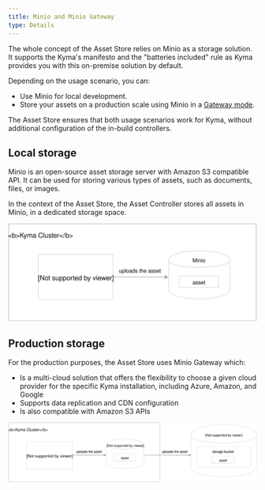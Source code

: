 ```yaml
---
title: Minio and Minio Gateway
type: Details
---
```


The whole concept of the Asset Store relies on Minio as a storage solution. It supports the Kyma's manifesto and the "batteries included" rule as Kyma provides you with this on-premise solution by default.

Depending on the usage scenario, you can:
- Use Minio for local development.
- Store your assets on a production scale using Minio in a [Gateway mode](https://github.com/minio/minio/tree/master/docs/gateway).

The Asset Store ensures that both usage scenarios work for Kyma, without additional configuration of the in-build controllers.

## Local storage

Minio is an open-source asset storage server with Amazon S3 compatible API. It can be used for storing various types of assets, such as documents, files, or images.

In the context of the Asset Store, the Asset Controller stores all assets in Minio, in a dedicated storage space.

![](assets/minio.svg)


## Production storage

For the production purposes, the Asset Store uses Minio Gateway which:

- Is a multi-cloud solution that offers the flexibility to choose a given cloud provider for the specific Kyma installation, including Azure, Amazon, and Google
- Supports data replication and CDN configuration
- Is also compatible with Amazon S3 APIs

![](assets/minio-gateway.svg)
